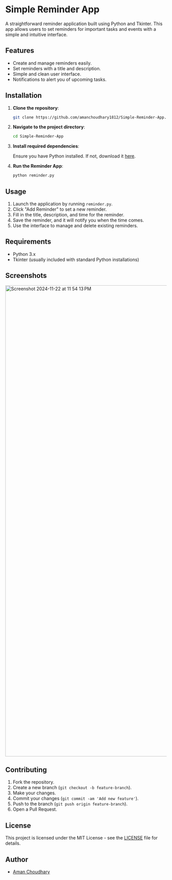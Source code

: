 # Simple Reminder App

A straightforward reminder application built using Python and Tkinter. This app allows users to set reminders for important tasks and events with a simple and intuitive interface.

## Features

- Create and manage reminders easily.
- Set reminders with a title and description.
- Simple and clean user interface.
- Notifications to alert you of upcoming tasks.

## Installation

1. **Clone the repository**:

   ```bash
   git clone https://github.com/amanchoudhary1812/Simple-Reminder-App.git
   ```

2. **Navigate to the project directory**:

   ```bash
   cd Simple-Reminder-App
   ```

3. **Install required dependencies**:

   Ensure you have Python installed. If not, download it [here](https://www.python.org/downloads/).

4. **Run the Reminder App**:

   ```bash
   python reminder.py
   ```

## Usage

1. Launch the application by running `reminder.py`.
2. Click "Add Reminder" to set a new reminder.
3. Fill in the title, description, and time for the reminder.
4. Save the reminder, and it will notify you when the time comes.
5. Use the interface to manage and delete existing reminders.

## Requirements

- Python 3.x
- Tkinter (usually included with standard Python installations)


## Screenshots

<img width="1470" alt="Screenshot 2024-11-22 at 11 54 13 PM" src="https://github.com/user-attachments/assets/b6a9fa48-4e51-4964-a0ff-e57b57ca98b4">


## Contributing

1. Fork the repository.
2. Create a new branch (`git checkout -b feature-branch`).
3. Make your changes.
4. Commit your changes (`git commit -am 'Add new feature'`).
5. Push to the branch (`git push origin feature-branch`).
6. Open a Pull Request.

## License

This project is licensed under the MIT License - see the [LICENSE](LICENSE) file for details.

## Author

- [Aman Choudhary](https://github.com/amanchoudhary1812)
